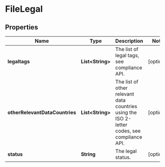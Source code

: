 
# FileLegal

## Properties
Name | Type | Description | Notes
------------ | ------------- | ------------- | -------------
**legaltags** | **List&lt;String&gt;** | The list of legal tags, see compliance API. |  [optional]
**otherRelevantDataCountries** | **List&lt;String&gt;** | The list of other relevant data countries using the ISO 2-letter codes, see compliance API. |  [optional]
**status** | **String** | The legal status. |  [optional]



